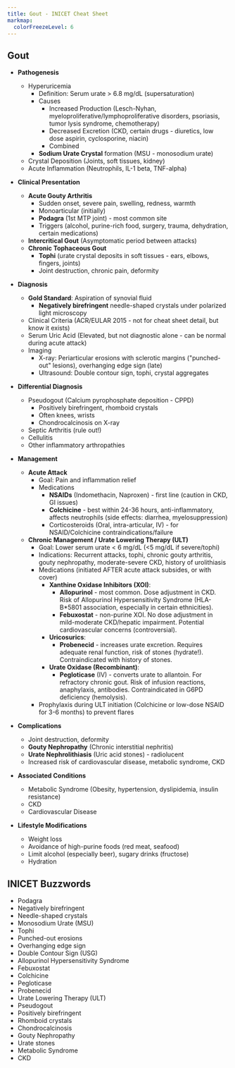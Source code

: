 ```yaml
---
title: Gout - INICET Cheat Sheet
markmap:
  colorFreezeLevel: 6
---
```


## Gout

- **Pathogenesis**
  - Hyperuricemia
    - Definition: Serum urate > 6.8 mg/dL (supersaturation)
    - Causes
      - Increased Production (Lesch-Nyhan, myeloproliferative/lymphoproliferative disorders, psoriasis, tumor lysis syndrome, chemotherapy)
      - Decreased Excretion (CKD, certain drugs - diuretics, low dose aspirin, cyclosporine, niacin)
      - Combined
    - **Sodium Urate Crystal** formation (MSU - monosodium urate)
  - Crystal Deposition (Joints, soft tissues, kidney)
  - Acute Inflammation (Neutrophils, IL-1 beta, TNF-alpha)

- **Clinical Presentation**
  - **Acute Gouty Arthritis**
    - Sudden onset, severe pain, swelling, redness, warmth
    - Monoarticular (initially)
    - **Podagra** (1st MTP joint) - most common site
    - Triggers (alcohol, purine-rich food, surgery, trauma, dehydration, certain medications)
  - **Intercritical Gout** (Asymptomatic period between attacks)
  - **Chronic Tophaceous Gout**
    - **Tophi** (urate crystal deposits in soft tissues - ears, elbows, fingers, joints)
    - Joint destruction, chronic pain, deformity

- **Diagnosis**
  - **Gold Standard**: Aspiration of synovial fluid
    - **Negatively birefringent** needle-shaped crystals under polarized light microscopy
  - Clinical Criteria (ACR/EULAR 2015 - not for cheat sheet detail, but know it exists)
  - Serum Uric Acid (Elevated, but not diagnostic alone - can be normal during acute attack)
  - Imaging
    - X-ray: Periarticular erosions with sclerotic margins ("punched-out" lesions), overhanging edge sign (late)
    - Ultrasound: Double contour sign, tophi, crystal aggregates

- **Differential Diagnosis**
  - Pseudogout (Calcium pyrophosphate deposition - CPPD)
    - Positively birefringent, rhomboid crystals
    - Often knees, wrists
    - Chondrocalcinosis on X-ray
  - Septic Arthritis (rule out!)
  - Cellulitis
  - Other inflammatory arthropathies

- **Management**
  - **Acute Attack**
    - Goal: Pain and inflammation relief
    - Medications
      - **NSAIDs** (Indomethacin, Naproxen) - first line (caution in CKD, GI issues)
      - **Colchicine** - best within 24-36 hours, anti-inflammatory, affects neutrophils (side effects: diarrhea, myelosuppression)
      - Corticosteroids (Oral, intra-articular, IV) - for NSAID/Colchicine contraindications/failure
  - **Chronic Management / Urate Lowering Therapy (ULT)**
    - Goal: Lower serum urate < 6 mg/dL (<5 mg/dL if severe/tophi)
    - Indications: Recurrent attacks, tophi, chronic gouty arthritis, gouty nephropathy, moderate-severe CKD, history of urolithiasis
    - Medications (initiated AFTER acute attack subsides, or with cover)
      - **Xanthine Oxidase Inhibitors (XOI)**:
        - **Allopurinol** - most common. Dose adjustment in CKD. Risk of Allopurinol Hypersensitivity Syndrome (HLA-B*5801 association, especially in certain ethnicities).
        - **Febuxostat** - non-purine XOI. No dose adjustment in mild-moderate CKD/hepatic impairment. Potential cardiovascular concerns (controversial).
      - **Uricosurics**:
        - **Probenecid** - increases urate excretion. Requires adequate renal function, risk of stones (hydrate!). Contraindicated with history of stones.
      - **Urate Oxidase (Recombinant)**:
        - **Pegloticase** (IV) - converts urate to allantoin. For refractory chronic gout. Risk of infusion reactions, anaphylaxis, antibodies. Contraindicated in G6PD deficiency (hemolysis).
    - Prophylaxis during ULT initiation (Colchicine or low-dose NSAID for 3-6 months) to prevent flares

- **Complications**
  - Joint destruction, deformity
  - **Gouty Nephropathy** (Chronic interstitial nephritis)
  - **Urate Nephrolithiasis** (Uric acid stones) - radiolucent
  - Increased risk of cardiovascular disease, metabolic syndrome, CKD

- **Associated Conditions**
  - Metabolic Syndrome (Obesity, hypertension, dyslipidemia, insulin resistance)
  - CKD
  - Cardiovascular Disease

- **Lifestyle Modifications**
  - Weight loss
  - Avoidance of high-purine foods (red meat, seafood)
  - Limit alcohol (especially beer), sugary drinks (fructose)
  - Hydration

## INICET Buzzwords

- Podagra
- Negatively birefringent
- Needle-shaped crystals
- Monosodium Urate (MSU)
- Tophi
- Punched-out erosions
- Overhanging edge sign
- Double Contour Sign (USG)
- Allopurinol Hypersensitivity Syndrome
- Febuxostat
- Colchicine
- Pegloticase
- Probenecid
- Urate Lowering Therapy (ULT)
- Pseudogout
- Positively birefringent
- Rhomboid crystals
- Chondrocalcinosis
- Gouty Nephropathy
- Urate stones
- Metabolic Syndrome
- CKD


